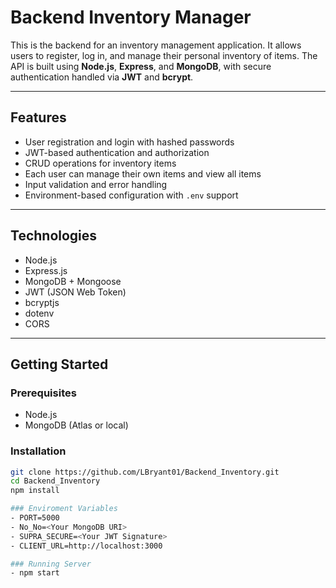 # Backend Inventory Manager

This is the backend for an inventory management application. It allows users to register, log in, and manage their personal inventory of items. The API is built using **Node.js**, **Express**, and **MongoDB**, with secure authentication handled via **JWT** and **bcrypt**.

---

## Features

- User registration and login with hashed passwords
- JWT-based authentication and authorization
- CRUD operations for inventory items
- Each user can manage their own items and view all items
- Input validation and error handling
- Environment-based configuration with `.env` support

---

## Technologies

- Node.js
- Express.js
- MongoDB + Mongoose
- JWT (JSON Web Token)
- bcryptjs
- dotenv
- CORS

---

## Getting Started

### Prerequisites

- Node.js
- MongoDB (Atlas or local)

### Installation

```bash
git clone https://github.com/LBryant01/Backend_Inventory.git
cd Backend_Inventory
npm install

### Enviroment Variables
- PORT=5000
- No_No=<Your MongoDB URI>
- SUPRA_SECURE=<Your JWT Signature>
- CLIENT_URL=http://localhost:3000

### Running Server
- npm start

